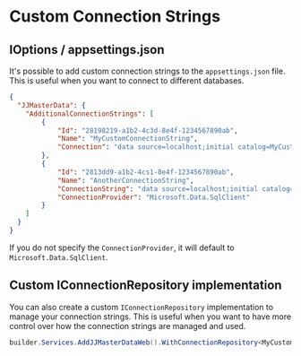 # Custom Connection Strings

## IOptions / appsettings.json

It's possible to add custom connection strings to the `appsettings.json` file. This is useful when you want to connect to different databases.

```json
{
  "JJMasterData": {
    "AdditionalConnectionStrings": [
        {
            "Id": "28198219-a1b2-4c3d-8e4f-1234567890ab",
            "Name": "MyCustomConnectionString",
            "Connection": "data source=localhost;initial catalog=MyCustomDatabase;Integrated Security=True"
        },
        {
            "Id": "2813dd9-a1b2-4cs1-8e4f-1234567890ab",
            "Name": "AnotherConnectionString",
            "ConnectionString": "data source=localhost;initial catalog=AnotherDatabase;Integrated Security=True",
            "ConnectionProvider": "Microsoft.Data.SqlClient"
        }
    ]
  }
}
```

If you do not specify the `ConnectionProvider`, it will default to `Microsoft.Data.SqlClient`.

## Custom IConnectionRepository implementation

You can also create a custom `IConnectionRepository` implementation to manage your connection strings. This is useful when you want to have more control over how the connection strings are managed and used.

```csharp
builder.Services.AddJJMasterDataWeb().WithConnectionRepository<MyCustomConnectionRepository>();
``` 